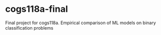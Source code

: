 # cogs118a-final
Final project for cogs118a. Empirical comparison of ML models on binary classification problems
